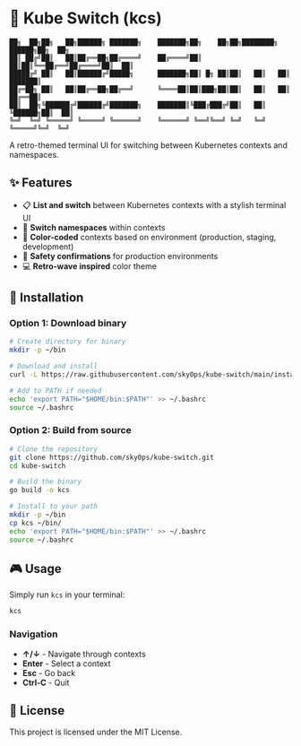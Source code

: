 # 🌌 Kube Switch (kcs)

```
██╗  ██╗██╗   ██╗██████╗ ███████╗    ███████╗██╗    ██╗██╗████████╗ ██████╗██╗  ██╗
██║ ██╔╝██║   ██║██╔══██╗██╔════╝    ██╔════╝██║    ██║██║╚══██╔══╝██╔════╝██║  ██║
█████╔╝ ██║   ██║██████╔╝█████╗      ███████╗██║ █╗ ██║██║   ██║   ██║     ███████║
██╔═██╗ ██║   ██║██╔══██╗██╔══╝      ╚════██║██║███╗██║██║   ██║   ██║     ██╔══██║
██║  ██╗╚██████╔╝██████╔╝███████╗    ███████║╚███╔███╔╝██║   ██║   ╚██████╗██║  ██║
╚═╝  ╚═╝ ╚═════╝ ╚═════╝ ╚══════╝    ╚══════╝ ╚══╝╚══╝ ╚═╝   ╚═╝    ╚═════╝╚═╝  ╚═╝
```

A retro-themed terminal UI for switching between Kubernetes contexts and namespaces.

## ✨ Features

- 📋 **List and switch** between Kubernetes contexts with a stylish terminal UI
- 🔄 **Switch namespaces** within contexts
- 🎨 **Color-coded** contexts based on environment (production, staging, development)
- 🚨 **Safety confirmations** for production environments
- 💻 **Retro-wave inspired** color theme

## 🚀 Installation

### Option 1: Download binary

```bash
# Create directory for binary
mkdir -p ~/bin

# Download and install
curl -L https://raw.githubusercontent.com/sky0ps/kube-switch/main/install.sh | bash

# Add to PATH if needed
echo 'export PATH="$HOME/bin:$PATH"' >> ~/.bashrc
source ~/.bashrc
```

### Option 2: Build from source

```bash
# Clone the repository
git clone https://github.com/sky0ps/kube-switch.git
cd kube-switch

# Build the binary
go build -o kcs

# Install to your path
mkdir -p ~/bin
cp kcs ~/bin/
echo 'export PATH="$HOME/bin:$PATH"' >> ~/.bashrc
source ~/.bashrc
```

## 🎮 Usage

Simply run `kcs` in your terminal:

```bash
kcs
```

### Navigation

- **↑/↓** - Navigate through contexts
- **Enter** - Select a context
- **Esc** - Go back
- **Ctrl-C** - Quit

## 📝 License

This project is licensed under the MIT License.
